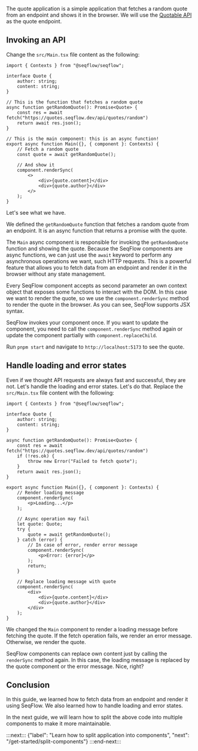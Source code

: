 
The quote application is a simple application that fetches a random quote from an endpoint and shows it in the browser. We will use the [Quotable API](https://api.quotable.io/random) as the quote endpoint.

## Invoking an API

Change the `src/Main.tsx` file content as the following:

```tsx
import { Contexts } from "@seqflow/seqflow";

interface Quote {
	author: string;
	content: string;
}

// This is the function that fetches a random quote
async function getRandomQuote(): Promise<Quote> {
	const res = await fetch("https://quotes.seqflow.dev/api/quotes/random")
	return await res.json();
}

// This is the main component: this is an async function!
export async function Main({}, { component }: Contexts) {
	// Fetch a random quote
	const quote = await getRandomQuote();

	// And show it
	component.renderSync(
		<>
			<div>{quote.content}</div>
			<div>{quote.author}</div>
		</>
	);
}
```

Let's see what we have.

We defined the `getRandomQuote` function that fetches a random quote from an endpoint. It is an async function that returns a promise with the quote.

The `Main` async component is responsible for invoking the `getRandomQuote` function and showing the quote.
Because the SeqFlow components are async functions, we can just use the `await` keyword to perform any asynchronous operations we want, such HTTP requests. This is a powerful feature that allows you to fetch data from an endpoint and render it in the browser without any state management.

Every SeqFlow component accepts as second parameter an own context object that exposes some functions to interact with the DOM. In this case we want to render the quote, so we use the `component.renderSync` method to render the quote in the browser. As you can see, SeqFlow supports JSX syntax.

SeqFlow invokes your component once. If you want to update the component, you need to call the `component.renderSync` method again or update the component partially with `component.replaceChild`.

Run `pnpm start` and navigate to `http://localhost:5173` to see the quote.

## Handle loading and error states

Even if we thought API requests are always fast and successful, they are not. Let's handle the loading and error states.
Let's do that. Replace the `src/Main.tsx` file content with the following:

```tsx
import { Contexts } from "@seqflow/seqflow";

interface Quote {
	author: string;
	content: string;
}

async function getRandomQuote(): Promise<Quote> {
	const res = await fetch("https://quotes.seqflow.dev/api/quotes/random")
	if (!res.ok) {
		throw new Error("Failed to fetch quote");
	}
	return await res.json();
}

export async function Main({}, { component }: Contexts) {
	// Render loading message
	component.renderSync(
		<p>Loading...</p>
	);

	// Async operation may fail
	let quote: Quote;
	try {
		quote = await getRandomQuote();
	} catch (error) {
		// In case of error, render error message
		component.renderSync(
			<p>Error: {error}</p>
		);
		return;
	}

	// Replace loading message with quote
	component.renderSync(
		<div>
			<div>{quote.content}</div>
			<div>{quote.author}</div>
		</div>
	);
}
```

We changed the `Main` component to render a loading message before fetching the quote. If the fetch operation fails, we render an error message. Otherwise, we render the quote.

SeqFlow components can replace own content just by calling the `renderSync` method again. In this case, the loading message is replaced by the quote component or the error message. Nice, right?

## Conclusion

In this guide, we learned how to fetch data from an endpoint and render it using SeqFlow. We also learned how to handle loading and error states.

In the next guide, we will learn how to split the above code into multiple components to make it more maintainable.

:::next:::
{"label": "Learn how to split application into components", "next": "/get-started/split-components"}
:::end-next:::
